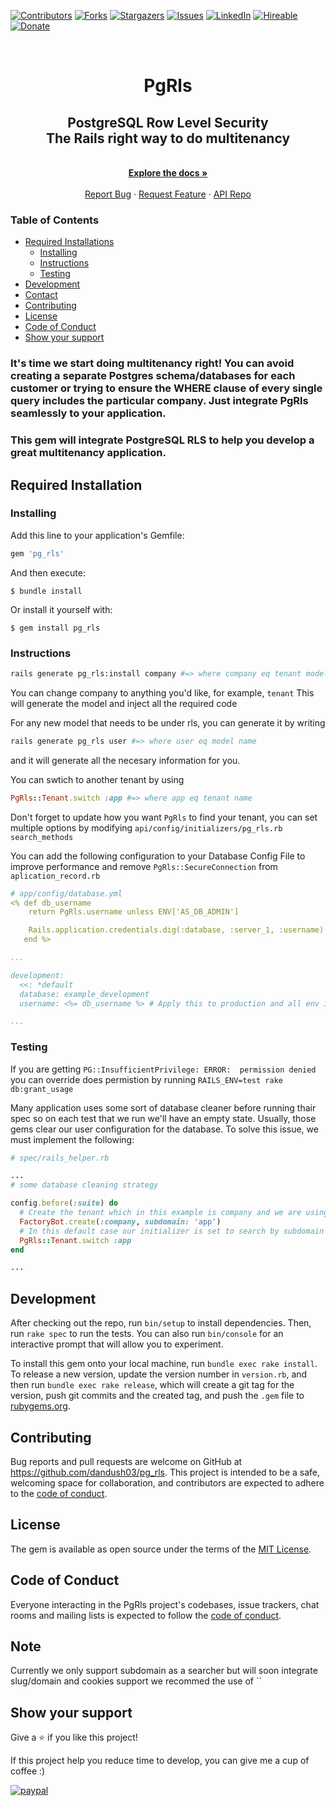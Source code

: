 <!--
  Title: PgRls Rails
  Description: rails multitenancy with pg rls
  Author: dandush03
  -->
<meta name="google-site-verification" content="Mc1vBv8PRYPw_cdd3EiKhF2vlOeIEIk3VYhAg75ertI" />

[![Contributors][contributors-shield]][contributors-url]
[![Forks][forks-shield]][forks-url]
[![Stargazers][stars-shield]][stars-url]
[![Issues][issues-shield]][issues-url]
[![LinkedIn][linkedin-shield2]][linkedin-url2]
[![Hireable][hireable]][hireable-url]
[![Donate][donate]][paypal-donate-code]

<!-- PROJECT LOGO -->
<br />
<p align="center">
 <h1 align="center">PgRls<h2 align="center">PostgreSQL Row Level Security<br />The Rails right way to do multitenancy</h2></h1>

  <p align="center">
    <br />
    <a href="https://github.com/Dandush03/pg_rls/wiki"><strong>Explore the docs »</strong></a>
    <br />
    <br />
    <a href="https://github.com/Dandush03/pg_rls/issues">Report Bug</a>
    ·
    <a href="https://github.com/Dandush03/pg_rls/issues">Request Feature</a>
    ·
    <a href="https://github.com/Dandush03/pg_rls">API Repo</a>
  </p>

</p>

### Table of Contents
* [Required Installations](#required-Installations)
  * [Installing](#installing)
  * [Instructions](#instructions)
  * [Testing](#Testing)
* [Development](#testing)
* [Contact](#contact)
* [Contributing](#contributing)
* [License](#license)
* [Code of Conduct](#Code-of-Conduct)
* [Show your support](#Show-your-support)

### It's time we start doing multitenancy right! You can avoid creating a separate Postgres schema/databases for each customer or trying to ensure the WHERE clause of every single query includes the particular company. Just integrate PgRls seamlessly to your application.

### This gem will integrate PostgreSQL RLS to help you develop a great multitenancy application.

## Required Installation
### Installing

Add this line to your application's Gemfile:

```ruby
gem 'pg_rls'
```

And then execute:

    $ bundle install

Or install it yourself with:

    $ gem install pg_rls

### Instructions

```bash
rails generate pg_rls:install company #=> where company eq tenant model name
```
You can change company to anything you'd like, for example, `tenant`
This will generate the model and inject all the required code

For any new model that needs to be under rls, you can generate it by writing 

```bash
rails generate pg_rls user #=> where user eq model name
```
and it will generate all the necesary information for you.

You can swtich to another tenant by using 
```ruby
PgRls::Tenant.switch :app #=> where app eq tenant name
```
Don't forget to update how you want `PgRls` to find your tenant, you can set multiple options by modifying `api/config/initializers/pg_rls.rb` `search_methods`

You can add the following configuration to your Database Config File to improve performance and remove `PgRls::SecureConnection` from `aplication_record.rb`

```yml
# app/config/database.yml
<% def db_username
    return PgRls.username unless ENV['AS_DB_ADMIN']

    Rails.application.credentials.dig(:database, :server_1, :username)
   end %>

...

development:
  <<: *default
  database: example_development
  username: <%= db_username %> # Apply this to production and all env including tests

...

```
### Testing

If you are getting `PG::InsufficientPrivilege: ERROR:  permission denied ` you can override does permistion by running `RAILS_ENV=test rake db:grant_usage`

Many application uses some sort of database cleaner before running thair spec so on each test that we run we'll have an empty state. Usually, those gems clear our user configuration for the database. To solve this issue, we must implement the following:

```ruby
# spec/rails_helper.rb

...
# some database cleaning strategy

config.before(:suite) do
  # Create the tenant which in this example is company and we are using FactoryBot
  FactoryBot.create(:company, subdomain: 'app')
  # In this default case our initializer is set to search by subdomain so will use it
  PgRls::Tenant.switch :app
end

...
```
## Development

After checking out the repo, run `bin/setup` to install dependencies. Then, run `rake spec` to run the tests. You can also run `bin/console` for an interactive prompt that will allow you to experiment.

To install this gem onto your local machine, run `bundle exec rake install`. To release a new version, update the version number in `version.rb`, and then run `bundle exec rake release`, which will create a git tag for the version, push git commits and the created tag, and push the `.gem` file to [rubygems.org](https://rubygems.org).

## Contributing

Bug reports and pull requests are welcome on GitHub at https://github.com/dandush03/pg_rls. This project is intended to be a safe, welcoming space for collaboration, and contributors are expected to adhere to the [code of conduct](https://github.com/dandush03/pg_rls/blob/master/CODE_OF_CONDUCT.md).

## License

The gem is available as open source under the terms of the [MIT License](https://opensource.org/licenses/MIT).

## Code of Conduct

Everyone interacting in the PgRls project's codebases, issue trackers, chat rooms and mailing lists is expected to follow the [code of conduct](https://github.com/dandush03/pg_rls/blob/master/CODE_OF_CONDUCT.md).

## Note
Currently we only support subdomain as a searcher but will soon integrate slug/domain and cookies support 
we recommed the use of ``
## Show your support

Give a ⭐️ if you like this project!

If this project help you reduce time to develop, you can give me a cup of coffee :)

[![paypal][paypal-url]][paypal-donate-code]

<!-- MARKDOWN LINKS & IMAGES -->
[contributors-shield]: https://img.shields.io/github/contributors/Dandush03/React-Calculator.svg?style=flat-square
[contributors-url]: https://github.com/Dandush03/pg_rls/graphs/contributors
[forks-shield]: https://img.shields.io/github/forks/Dandush03/pg_rls.svg?style=flat-square
[forks-url]: https://github.com/Dandush03/pg_rls/network/members
[stars-shield]: https://img.shields.io/github/stars/Dandush03/pg_rls.svg?style=flat-square
[stars-url]: https://github.com/Dandush03/pg_rls/stargazers
[issues-shield]: https://img.shields.io/github/issues/Dandush03/pg_rls.svg?style=flat-square
[issues-url]: https://github.com/Dandush03/pg_rls/issues
[license-shield]: https://img.shields.io/github/license/Dandush03/pg_rls.svg?style=flat-square
[license-url]: https://github.com/Dandush03/pg_rls/blob/master/LICENSE.txt
[linkedin-shield2]: https://img.shields.io/badge/-LinkedIn-black.svg?style=flat-square&logo=linkedin&colorB=555
[linkedin-url2]: https://www.linkedin.com/in/daniel-laloush/
[hireable]: https://cdn.rawgit.com/hiendv/hireable/master/styles/flat/yes.svg
[paypal-url]: https://www.paypalobjects.com/en_US/i/btn/btn_donateCC_LG.gif
[paypal-donate-code]: https://www.paypal.com/donate?hosted_button_id=QKZFZAMQNC8JL
[hireable-url]: https://www.linkedin.com/in/daniel-laloush/
[donate]: https://img.shields.io/badge/Donate-PayPal-blue.svg
